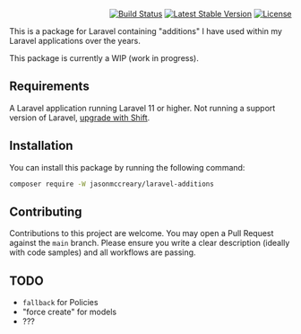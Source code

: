<p align="right">
    <a href="https://github.com/jasonmccreary/laravel-additions/actions"><img src="https://github.com/jasonmccreary/laravel-additions/workflows/Build/badge.svg" alt="Build Status"></a>
    <a href="https://packagist.org/packages/jasonmccreary/laravel-additions"><img src="https://poser.pugx.org/jasonmccreary/laravel-additions/v/stable.svg" alt="Latest Stable Version"></a>
    <a href="https://github.com/badges/poser/blob/master/LICENSE"><img src="https://poser.pugx.org/jasonmccreary/laravel-additions/license.svg" alt="License"></a>
</p>

This is a package for Laravel containing "additions" I have used within my Laravel applications over the years.

This package is currently a WIP (work in progress).


## Requirements
A Laravel application running Laravel 11 or higher. Not running a support version of Laravel, [upgrade with Shift](https://laravelshift.com). 


## Installation
You can install this package by running the following command:

```sh
composer require -W jasonmccreary/laravel-additions
```

## Contributing
Contributions to this project are welcome. You may open a Pull Request against the `main` branch. Please ensure you write a clear description (ideally with code samples) and all workflows are passing.

## TODO
- `fallback` for Policies
- "force create" for models
- ???
